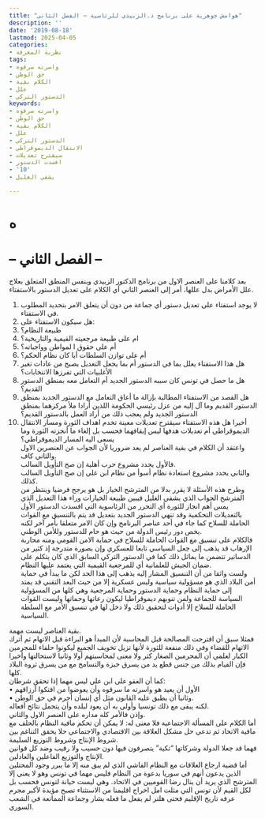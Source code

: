 ```yaml
---
title: "هوامش جوهرية على برنامج د.الزبيدي للرئاسية – الفصل الثاني"
description: ''
date: '2019-08-18'
lastmod: 2025-04-05
categories:
- نظرية المعرفة
tags:
- واسرته سرقوه
- حق الوطن
- الكلام بقية
- علل
- الدستور التركي
keywords:
- واسرته سرقوه
- حق الوطن
- الكلام بقية
- علل
- الدستور التركي
- الانتقال الديموقراطي
- سيقترح تعديلات
- افسدت الدستور
- '10'
- يشفي الغليل

---
```

# **ه**

# **– الفصل الثاني –**

بعد كلامنا على العنصر الاول من برنامج الدكتور الزبيدي وبنفس المنطق المتعلق بعلاج علل الأمراض بدل عللها، أمر إلى العنصر الثاني أي الكلام على تعديل الدستور بالاستفتاء.  
1. لا يوجد استفتاء على تعديل دستور أي جماعة من دون أن يتعلق الامر بتحديد المطلوب في الاستفتاء.  
2. هل سيكون الاستفتاء على:  
3. طبيعة النظام؟  
4. ام على طبيعة مرجعيته القيمية والتاريخية؟  
5. أم على حقوق ا لمواطن وواجباته؟  
6. أم على توازن السلطات أيا كان نظام الحكم؟  
7. هل هذا الاستفتاء يعلل بما في الدستور أم بما يجعل التعديل يصبح من عادات تغير الأغلبيات التي تفرزها الانتخابات؟  
8. هل ما حصل في تونس كان سببه الدستور الجديد أم التعامل معه بمنطق الدستور القديم؟  
9. هل القصد من الاستفتاء المطالبة بإزالة ما أعاق التعامل مع الدستور الجديد بمنطق الدستور القديم وما آل إليه من عزل رئيسي الحكومة اللذين أرادا ملأ مركزهما بمنطق الدستور الجديد ولم يعجب ذلك من أراد العمل بالدستور القديم؟  
10. أخيرا هل هذه الاستفتاء سيقترح تعديلات معينة تخدم اهداف الثورة ومسار الانتقال الديموقراطي أم تعديلات هدفها ليس إيقافهما فحسب بل إلغاء ما أنجزته الثورة وما يسعى اليه المسار الديموقراطي؟  
واعتقد أن الكلام في بقية العناصر لم يعد ضروريا لأن الجواب عن العنصرين الاول والثاني كاف.  
فالأول يحدد مشروع حرب أهلية إن صح التأويل السالب.  
والثاني يحدد مشروع استعادة نظام أسوأ من نظام ابن علي إن صح التأويل السالب كذلك.  
وطرح هذه الأسئلة لا يقرر بدلا من المترشح الخيار بل هو يرجح فرضيا وينتظر من المترشح الجواب الذي يشفي الغليل فيبين طبيعة الخيارات وراء هذا التعديل الذي يمس أهم انجاز للثورة أي التحرر من الرئاسوية التي افسدت الدستور الأول بالتعديلات التحكمية وقد تنهي الدستور الجديد بتعديل قد يتم بالتنسيق مع القوات الحاملة للسلاح كما جاء في أحد عناصر البرنامج وإن كان الامر متعلقا بأمر آخر لكنه يخص دور رئيس الدولة من حيث هو حام للدستور وللأمن الوطني.  
فالكلام على تنسيق مع القوات الحاملة للسلاح في حماية الامن القومي ومنه محاربة الإرهاب قد يذهب إلى جعل السياسي تابعا للعسكري وإن بصورة متدرجة إذ كثير من الدساتير تتضمن ما يماثل ذلك كما في الدستور التركي السابق الذي كان يتكلم على ضمان الجيش للعلمانية أي للمرجعية القيمية التي يعتمد عليها النظام.  
ولست واثقا من أن التنسيق المشار إليه يذهب إلى هذا الحد لكن ما يبدأ في حماية أمن البلاد الذي هو مسؤولية سياسية وليس عسكرية إلا من حيث البعد التقني قد يمتد إلى حماية النظام وحماية الدستور وحماية المرجعية وهي كلها من المسؤولية السياسة للجماعة ولمن تنوبهم ديموقراطيا ليكون رعاتها وحماتها وليست القوات الحاملة للسلاح إلا أدوات لتحقيق ذلك ولا دخل لها في تنسيق الأمر مع السلطة السياسية.

بقية العناصر ليست مهمة.  
فمثلا سبق أن اقترحت المصالحة قبل المحاسبة لأن المبدأ هو البراءة قبل الاتهام ثم أترك الاتهام للقضاء وفي ذلك منفعة للثورة لأنها تزيل تخويف الجميع ليكونوا حلفاء للمجرمين الكبار لعلمي أن المجرمين الصغار كثر ولا معنى لمحاسبتهم أولا وثانيا لاستحالتها وأخيرا فإن القيام بذلك من جنس قطع يد من يسرق خبزة والتسامح مع من يسرق ثروة البلاد كلها.  
كما أن العفو على ابن علي ليس مهما إذا تحقق شرطان:  
• الأول أن يعيد هو واسرته ما سرقوه وأن يعوضوا من افتكوا أرزاقهم  
• وثانيا أن يطبق عليه القانون مثل أي إنسان أجرم في حق الوطن.  
لكنه يبقى مع ذلك تونسيا وأولى به أن يعود لبلده وأن يتحمل نتائج أفعاله.  
وإذن فالأمر كله مداره على العنصر الاول والثاني.  
أما الكلام على المسألة الاجتماعية فلا معنى له: لا يمكن أن تحكم مافية النظام بالحلف مع مافية الاتحاد ثم تدعي حل مشكل العلاقة بين الاقتصادي والاجتماعي حلا يحقق التناغم بين شروط الإنتاج وشروط التوزيع السليمة.  
فهما قد جعلا الدولة وشركاتها “تكية” يتصرفون فيها دون حسيب ولا رقيب وضد كل قوانين الإنتاج والتوزيع الفاعلين والعادلين.  
أما قضية ارجاع العلاقات مع النظام الفاشي الذي لم يبق منه إلا ما يبرر وجود المحتلين الذين يدعون أنهم في سوريا بدعوة من النظام فليس مهما في تونس وهو لا يعني إلا المترشح الذي يريد أن ينال رضا القوميين في الاتحاد. وهي ليست خيانة لتونس فحسب بل لكل القيم لأن تونس التي مثلت امل اخراج اقليمنا من الاستثناء تصبح مؤيدة لأكبر مجرم عرفه تاريخ الإقليم فحتى هلتر لم يفعل ما فعله بشار وجماعة المماتعة في الشعب السوري.

###

